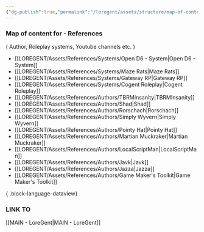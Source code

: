 ```yaml
---
{"dg-publish":true,"permalink":"/loregent/assets/structure/map-of-content/moc-references/"}
---
```


### Map of content for - References
( Author, Roleplay systems, Youtube channels etc. )

- [[LOREGENT/Assets/References/Systems/Open D6 - System\|Open D6 - System]]
- [[LOREGENT/Assets/References/Systems/Maze Rats\|Maze Rats]]
- [[LOREGENT/Assets/References/Systems/Gateway RP\|Gateway RP]]
- [[LOREGENT/Assets/References/Systems/Cogent Roleplay\|Cogent Roleplay]]
- [[LOREGENT/Assets/References/Authors/TBRMInsanity\|TBRMInsanity]]
- [[LOREGENT/Assets/References/Authors/Shad\|Shad]]
- [[LOREGENT/Assets/References/Authors/Rorschach\|Rorschach]]
- [[LOREGENT/Assets/References/Authors/Simply Wyvern\|Simply Wyvern]]
- [[LOREGENT/Assets/References/Authors/Pointy Hat\|Pointy Hat]]
- [[LOREGENT/Assets/References/Authors/Martian Muckraker\|Martian Muckraker]]
- [[LOREGENT/Assets/References/Authors/LocalScriptMan\|LocalScriptMan]]
- [[LOREGENT/Assets/References/Authors/Javk\|Javk]]
- [[LOREGENT/Assets/References/Authors/Jazza\|Jazza]]
- [[LOREGENT/Assets/References/Authors/Game Maker's Toolkit\|Game Maker's Toolkit]]

{ .block-language-dataview}

### LINK TO
[[MAIN - LoreGent\|MAIN - LoreGent]]